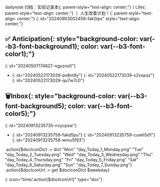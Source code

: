 dailynote 归档：<span data-type="a" data-href="siyuan://blocks/20240111110403-d7pl49p">实验记录本</span>{: parent-style="text-align: center;"}丨<span data-type="a" data-href="siyuan://blocks/20230304225859-8xlywce">Life</span>{: parent-style="text-align: center;"} 丨 <span data-type="a" data-href="siyuan://blocks/20230330111337-bfoss5l">人生改善计划！</span>{: parent-style="text-align: center;"}
{: id="20240903002458-fak0ips" style="text-align: center;"}

## <span data-type="text">✅ Anticipation</span>{: style="background-color: var(--b3-font-background1); color: var(--b3-font-color1);"}
{: id="20240507174827-ngyzns0"}

* {: id="20240522173039-px8nt9y"}
  {: id="20240522173039-x2vopsz"}
{: id="20240522173029-qu7w7c0"}

## <span data-type="text">🗑Inbox</span>{: style="background-color: var(--b3-font-background5); color: var(--b3-font-color5);"}
{: id="20240913235735-nvycpsw"}

* {: id="20240913235759-fakd5pu"}
  {: id="20240913235759-cuwh5d1"}
{: id="20240913235758-wmu5f93"}


.action{$docIconDict := dict "Mon" "day_Today_1_Monday.png" "Tue" "day_Today_2_Tuesday.png" "Wed" "day_Today_3_Wednesday.png" "Thu" "day_Today_4_Thursday.png" "Fri" "day_Today_5_Friday.png" "Sat" "day_Today_6_Saturday.png" "Sun" "day_Today_7_Sunday.png"} 
.action{$docIconUrl := get $docIconDict $weekday}


{: icon="time/.action{$docIconUrl}"   type="doc"}